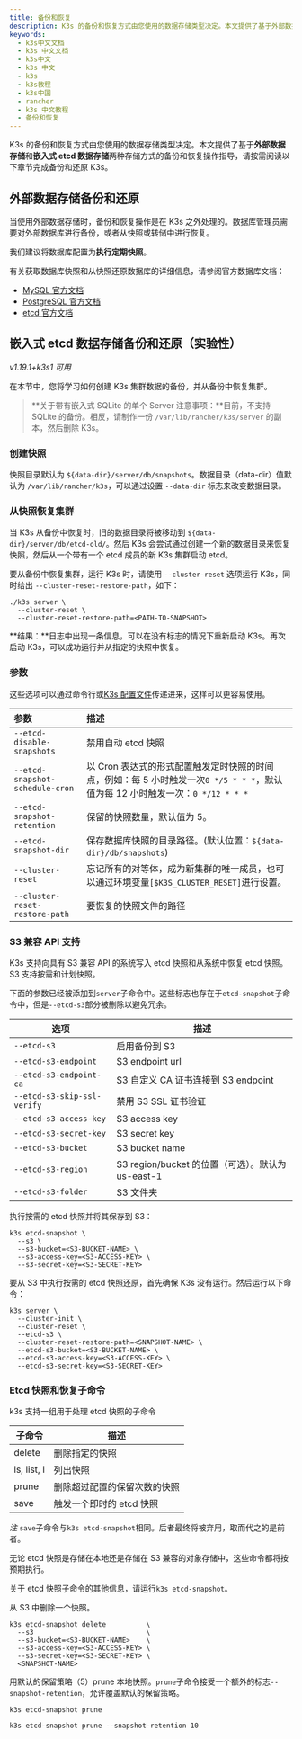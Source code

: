 ```yaml
---
title: 备份和恢复
description: K3s 的备份和恢复方式由您使用的数据存储类型决定。本文提供了基于外部数据存储和嵌入式 etcd 数据存储*两种存储方式的备份和恢复操作指导，请按需阅读以下章节完成备份和还原K3s。
keywords:
  - k3s中文文档
  - k3s 中文文档
  - k3s中文
  - k3s 中文
  - k3s
  - k3s教程
  - k3s中国
  - rancher
  - k3s 中文教程
  - 备份和恢复
---
```


K3s 的备份和恢复方式由您使用的数据存储类型决定。本文提供了基于**外部数据存储**和**嵌入式 etcd 数据存储**两种存储方式的备份和恢复操作指导，请按需阅读以下章节完成备份和还原 K3s。

## 外部数据存储备份和还原

当使用外部数据存储时，备份和恢复操作是在 K3s 之外处理的。数据库管理员需要对外部数据库进行备份，或者从快照或转储中进行恢复。

我们建议将数据库配置为**执行定期快照**。

有关获取数据库快照和从快照还原数据库的详细信息，请参阅官方数据库文档：

- [MySQL 官方文档](https://dev.mysql.com/doc/refman/8.0/en/replication-snapshot-method.html)
- [PostgreSQL 官方文档](https://www.postgresql.org/docs/8.3/backup-dump.html)
- [etcd 官方文档](https://etcd.io/docs/latest/op-guide/recovery/)

## 嵌入式 etcd 数据存储备份和还原（实验性）

_v1.19.1+k3s1 可用_

在本节中，您将学习如何创建 K3s 集群数据的备份，并从备份中恢复集群。

> **关于带有嵌入式 SQLite 的单个 Server 注意事项：**目前，不支持 SQLite 的备份。相反，请制作一份 `/var/lib/rancher/k3s/server` 的副本，然后删除 K3s。

### 创建快照

快照目录默认为 `${data-dir}/server/db/snapshots`。数据目录（data-dir）值默认为 `/var/lib/rancher/k3s`，可以通过设置 `--data-dir` 标志来改变数据目录。

### 从快照恢复集群

当 K3s 从备份中恢复时，旧的数据目录将被移动到 `${data-dir}/server/db/etcd-old/`。然后 K3s 会尝试通过创建一个新的数据目录来恢复快照，然后从一个带有一个 etcd 成员的新 K3s 集群启动 etcd。

要从备份中恢复集群，运行 K3s 时，请使用 `--cluster-reset` 选项运行 K3s，同时给出 `--cluster-reset-restore-path`，如下：

```shell
./k3s server \
  --cluster-reset \
  --cluster-reset-restore-path=<PATH-TO-SNAPSHOT>
```

**结果：**日志中出现一条信息，可以在没有标志的情况下重新启动 K3s。再次启动 K3s，可以成功运行并从指定的快照中恢复。

### 参数

这些选项可以通过命令行或[K3s 配置文件](/docs/k3s/installation/install-options/)传递进来，这样可以更容易使用。

| 参数                            | 描述                                                                                                                           |
| :------------------------------ | :----------------------------------------------------------------------------------------------------------------------------- |
| `--etcd-disable-snapshots`      | 禁用自动 etcd 快照                                                                                                             |
| `--etcd-snapshot-schedule-cron` | 以 Cron 表达式的形式配置触发定时快照的时间点，例如：每 5 小时触发一次`0 */5 * * *`，默认值为每 12 小时触发一次：`0 */12 * * *` |
| `--etcd-snapshot-retention`     | 保留的快照数量，默认值为 5。                                                                                                   |
| `--etcd-snapshot-dir`           | 保存数据库快照的目录路径。(默认位置：`${data-dir}/db/snapshots`)                                                               |
| `--cluster-reset`               | 忘记所有的对等体，成为新集群的唯一成员，也可以通过环境变量`[$K3S_CLUSTER_RESET]`进行设置。                                     |
| `--cluster-reset-restore-path`  | 要恢复的快照文件的路径                                                                                                         |

### S3 兼容 API 支持

K3s 支持向具有 S3 兼容 API 的系统写入 etcd 快照和从系统中恢复 etcd 快照。S3 支持按需和计划快照。

下面的参数已经被添加到`server`子命令中。这些标志也存在于`etcd-snapshot`子命令中，但是`--etcd-s3`部分被删除以避免冗余。

| 选项                        | 描述                                              |
| --------------------------- | ------------------------------------------------- |
| `--etcd-s3`                 | 启用备份到 S3                                     |
| `--etcd-s3-endpoint`        | S3 endpoint url                                   |
| `--etcd-s3-endpoint-ca`     | S3 自定义 CA 证书连接到 S3 endpoint               |
| `--etcd-s3-skip-ssl-verify` | 禁用 S3 SSL 证书验证                              |
| `--etcd-s3-access-key`      | S3 access key                                     |
| `--etcd-s3-secret-key`      | S3 secret key                                     |
| `--etcd-s3-bucket`          | S3 bucket name                                    |
| `--etcd-s3-region`          | S3 region/bucket 的位置（可选）。默认为 us-east-1 |
| `--etcd-s3-folder`          | S3 文件夹                                         |

执行按需的 etcd 快照并将其保存到 S3：

```
k3s etcd-snapshot \
  --s3 \
  --s3-bucket=<S3-BUCKET-NAME> \
  --s3-access-key=<S3-ACCESS-KEY> \
  --s3-secret-key=<S3-SECRET-KEY>
```

要从 S3 中执行按需的 etcd 快照还原，首先确保 K3s 没有运行。然后运行以下命令：

```
k3s server \
  --cluster-init \
  --cluster-reset \
  --etcd-s3 \
  --cluster-reset-restore-path=<SNAPSHOT-NAME> \
  --etcd-s3-bucket=<S3-BUCKET-NAME> \
  --etcd-s3-access-key=<S3-ACCESS-KEY> \
  --etcd-s3-secret-key=<S3-SECRET-KEY>
```

### Etcd 快照和恢复子命令

k3s 支持一组用于处理 etcd 快照的子命令

| 子命令      | 描述                         |
| ----------- | ---------------------------- |
| delete      | 删除指定的快照               |
| ls, list, l | 列出快照                     |
| prune       | 删除超过配置的保留次数的快照 |
| save        | 触发一个即时的 etcd 快照     |

_注_ `save`子命令与`k3s etcd-snapshot`相同。后者最终将被弃用，取而代之的是前者。

无论 etcd 快照是存储在本地还是存储在 S3 兼容的对象存储中，这些命令都将按预期执行。

关于 etcd 快照子命令的其他信息，请运行`k3s etcd-snapshot`。

从 S3 中删除一个快照。

```
k3s etcd-snapshot delete          \
  --s3                            \
  --s3-bucket=<S3-BUCKET-NAME>    \
  --s3-access-key=<S3-ACCESS-KEY> \
  --s3-secret-key=<S3-SECRET-KEY> \
  <SNAPSHOT-NAME>
```

用默认的保留策略（5）prune 本地快照。`prune`子命令接受一个额外的标志`--snapshot-retention`，允许覆盖默认的保留策略。

```
k3s etcd-snapshot prune
```

```
k3s etcd-snapshot prune --snapshot-retention 10
```
